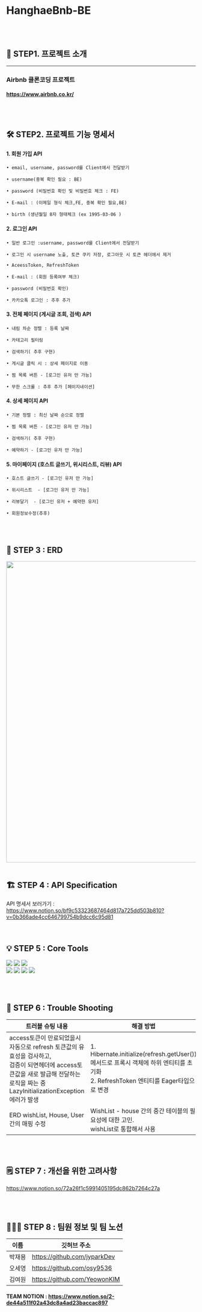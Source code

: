 # HanghaeBnb-BE
<br/><br/> 

## 🔗 STEP1. 프로젝트 소개

---

### Airbnb 클론코딩 프로젝트

#### https://www.airbnb.co.kr/
<br/><br/>

##  🛠️ STEP2. 프로젝트 기능 명세서

 #### 1. 회원 가입 API

    • email, username, password를 Client에서 전달받기

    • username(중복 확인 필요 : BE)
    
    • password (비밀번호 확인 및 비밀번호 체크 : FE)

    • E-mail : (이메일 형식 체크,FE, 중복 확인 필요,BE)

    • birth (생년월일 8자 형태체크 (ex 1995-03-06 )
      


  #### 2. 로그인 API

    • 일반 로그인 :username, password를 Client에서 전달받기
    
    • 로그인 시 username 노출, 토큰 쿠키 저장, 로그아웃 시 토큰 헤더에서 제거
    
    • AceessToken, RefreshToken
      
    • E-mail : (회원 등록여부 체크)

    • password (비밀번호 확인)

    • 카카오톡 로그인 : 추후 추가

      
  #### 3. 전체 페이지 (게시글 조회, 검색) API 

    • 내림 차순 정렬 : 등록 날짜 
    
    • 카테고리 필터링
    
    • 검색하기( 추후 구현)
    
    • 게시글 클릭 시 : 상세 페이지로 이동
    
    • 찜 목록 버튼 - [로그인 유저 만 가능]
    
    • 무한 스크롤 : 추후 추가 [페이지네이션]
   
    
    
 #### 4. 상세 페이지 API

    • 기본 정렬 : 최신 날짜 순으로 정렬
    
    • 찜 목록 버튼 - [로그인 유저 만 가능]
    
    • 검색하기( 추후 구현)
    
    • 예약하기 - [로그인 유저 만 가능]
    

 
  #### 5. 마이페이지 (호스트 글쓰기, 위시리스트, 리뷰) API
  
    • 호스트 글쓰기 - [로그인 유저 만 가능]
    
    • 위시리스트  - [로그인 유저 만 가능]
    
    • 리뷰달기  - [로그인 유저 + 예약한 유저]
    
    • 회원정보수정(추후)
<br/><br/>


## 🧱 STEP 3 :  ERD
<img src="https://img1.daumcdn.net/thumb/R1280x0/?scode=mtistory2&fname=https%3A%2F%2Fblog.kakaocdn.net%2Fdn%2FbylrKC%2Fbtr2Filo9Ao%2Fp877TEFkAk8cDR84WfkTRk%2Fimg.png"  width="1000" height="800">
<br/><br/> 

## 🏗️ STEP 4 :   API Specification
API 명세서 보러가기 : https://www.notion.so/bf9c53323687464d817a725dd503b810?v=0b366ade4cc646799754b9dcc6c95d81
<br/><br/> <br/> 


 ## 💡 STEP 5 : Core Tools
<img src="https://img.shields.io/badge/Spring-green?style=for-the-badge&logo=Spring&logoColor=#6DB33F"> <img src="https://img.shields.io/badge/Spring Boot-green?style=for-the-badge&logo=Spring Boot&logoColor=#6DB33F"> <img src="https://img.shields.io/badge/Spring Security-green?style=for-the-badge&logo=Spring Security&logoColor=#6DB33F">
<br/>
<img src="https://img.shields.io/badge/MySQL-4479A1?style=for-the-badge&logo=MySQL&logoColor=white"/>  <img src="https://img.shields.io/badge/Amazon RDS-527FFF?style=for-the-badge&logo=Amazon RDS&logoColor=white"/> <img src="https://img.shields.io/badge/Amazon EC2-FF9900?style=for-the-badge&logo=Amazon EC2&logoColor=white"/>
<img src="https://img.shields.io/badge/Amazon S3-569A31?style=for-the-badge&logo=Amazon S3&logoColor=white">

<br/><br/>
 
 
   ## 📌 STEP 6 : Trouble Shooting
| 트러블 슈팅 내용 | 해결 방법 |
| --- | --- |
| access토큰이 만료되었을시 자동으로 refresh 토큰값의 유효성을 검사하고,<br/> 검증이 되면헤더에 access토큰값을 새로 발급해 전달하는 로직을 짜는 중 LazyInitializationException에러가 발생 | 1. Hibernate.initialize(refresh.getUser())메서드로 프록시 객체에 하위 엔티티를 초기화 <br/>2. RefreshToken 엔티티를 Eager타입으로 변경 |
| ERD wishList, House, User 간의 매핑 수정   | WishList - house 간의 중간 테이블의 필요성에 대한 고민.<br/>  wishList로 통합해서 사용 |
  

<br/><br/>
 

 
## 🗒 STEP 7 : 개선을 위한 고려사항
https://www.notion.so/72a26f1c5991405195dc862b7264c27a

<br/><br/>


## 👨‍👨‍👧 STEP 8 : 팀원 정보 및 팀 노션

| 이름 | 깃허브 주소 |
| --- | --- |
| 박재용 | https://github.com/jyparkDev |
| 오세영 | https://github.com/osy9536 |
| 김여원 | https://github.com/YeowonKIM |

#### TEAM NOTION : https://www.notion.so/2-de44a511f02a43dc8a4ad23baccac897
